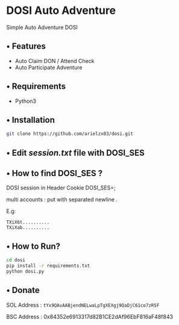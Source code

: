 # DOSI Auto Adventure

Simple Auto Adventure DOSI

## • Features
- Auto Claim DON / Attend Check
- Auto Participate Adventure

## • Requirements
- Python3

## • Installation

```bash
git clone https://github.com/arielzx03/dosi.git
```

## • Edit *session.txt* file with DOSI_SES

## • How to find DOSI_SES ?
DOSI session in Header Cookie DOSI_SES=<value>;

multi accounts : put <value> with separated newline .

E.g: 
```
TXiX6t..........
TXiXab..........
```

## • How to Run?
```bash
cd dosi
pip install -r requirements.txt
python dosi.py
```

## • Donate

SOL Address : 
```tYx9QAvAABjendNELwaLpTgXEXgj9QaDjC61co7zR5F```

BSC Address : 0x84352e6913317d82B1CE2dAf96EbF816aF48f843
